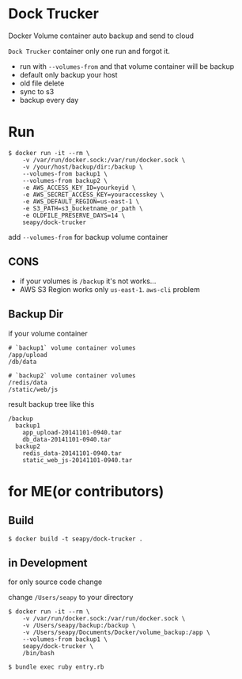 # Dock Trucker

Docker Volume container auto backup and send to cloud

`Dock Trucker` container only one run and forgot it.

* run with `--volumes-from` and that volume container will be backup
* default only backup your host
* old file delete
* sync to s3
* backup every day


# Run

```
$ docker run -it --rm \
    -v /var/run/docker.sock:/var/run/docker.sock \
    -v /your/host/backup/dir:/backup \
    --volumes-from backup1 \
    --volumes-from backup2 \
    -e AWS_ACCESS_KEY_ID=yourkeyid \
    -e AWS_SECRET_ACCESS_KEY=youraccesskey \
    -e AWS_DEFAULT_REGION=us-east-1 \
    -e S3_PATH=s3_bucketname_or_path \
    -e OLDFILE_PRESERVE_DAYS=14 \
    seapy/dock-trucker
```

add `--volumes-from` for backup volume container

## CONS

* if your volumes is `/backup` it's not works...
* AWS S3 Region works only `us-east-1`. `aws-cli` problem


## Backup Dir

if your volume container 

```
# `backup1` volume container volumes
/app/upload
/db/data

# `backup2` volume container volumes
/redis/data
/static/web/js
```

result backup tree like this

```
/backup
  backup1
    app_upload-20141101-0940.tar
    db_data-20141101-0940.tar
  backup2
    redis_data-20141101-0940.tar
    static_web_js-20141101-0940.tar
```


# for ME(or contributors)

## Build

```
$ docker build -t seapy/dock-trucker .
```

## in Development

for only source code change

change `/Users/seapy` to your directory

```
$ docker run -it --rm \
    -v /var/run/docker.sock:/var/run/docker.sock \
    -v /Users/seapy/backup:/backup \
    -v /Users/seapy/Documents/Docker/volume_backup:/app \
    --volumes-from backup1 \
    seapy/dock-trucker \
    /bin/bash

$ bundle exec ruby entry.rb
```